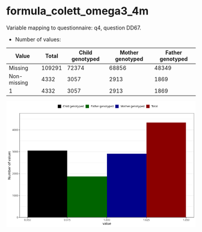 # formula_colett_omega3_4m
Variable mapping to questionnaire: q4, question DD67.
- Number of values:

| Value | Total | Child genotyped | Mother genotyped | Father genotyped |
| ----- | ----- | --------------- | ---------------- | ---------------- |
| Missing | 109291 | 72374 | 68856 | 48349 |
| Non-missing | 4332 | 3057 | 2913 | 1869 |
| 1 | 4332 | 3057 | 2913 | 1869 |



![](formula_colett_omega3_4m_n.png)



